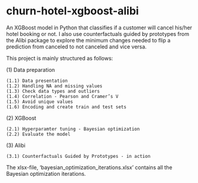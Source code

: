 # churn-hotel-xgboost-alibi
An XGBoost model in Python that classifies if a customer will cancel his/her hotel booking or not. I also use counterfactuals guided by prototypes from the Alibi package to explore the minimum changes needed to flip a prediction from canceled to not canceled and vice versa. 

This project is mainly structured as follows:

(1) Data preparation
    
    (1.1) Data presentation
    (1.2) Handling NA and missing values
    (1.3) Check data types and outliers 
    (1.4) Correlation - Pearson and Cramer’s V 
    (1.5) Avoid unique values
    (1.6) Encoding and create train and test sets		

(2) XGBoost
    
    (2.1) Hyperparamter tuning - Bayesian optimization
    (2.2) Evaluate the model 

(3) Alibi
    
    (3.1) Counterfactuals Guided by Prototypes - in action

The xlsx-file, ‘bayesian_optimization_iterations.xlsx’ contains all the Bayesian optimization iterations. 
